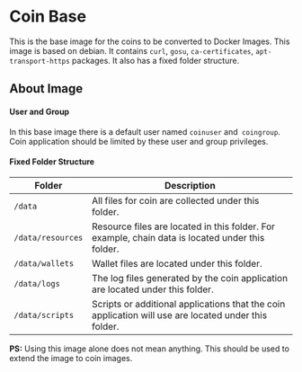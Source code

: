 
# Coin Base
This is the base image for the coins to be converted to Docker Images. This image is based on debian. It contains `curl`, `gosu`, `ca-certificates`, `apt-transport-https` packages. It also has a fixed folder structure.

## About Image

#### User and Group
In this base image there is a default user named `coinuser` and` coingroup`. Coin application should be limited by these user and group privileges.

#### Fixed Folder Structure

|Folder|Description|
|--|--|
| `/data` | All files for coin are collected under this folder. |
| `/data/resources`  | Resource files are located in this folder. For example, chain data is located under this folder. |
| `/data/wallets`  | Wallet files are located under this folder. |
| `/data/logs`  | The log files generated by the coin application are located under this folder. |
| `/data/scripts`  | Scripts or additional applications that the coin application will use are located under this folder. |

**PS:** Using this image alone does not mean anything. This should be used to extend the image to coin images.

